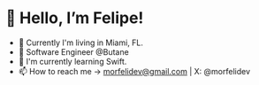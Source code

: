 # 👋 Hello, I’m Felipe!
- 🌴 Currently I'm living in Miami, FL.
- 💼 Software Engineer @Butane
- 🍎 I'm currently learning Swift.
- 📫 How to reach me -> morfelidev@gmail.com | X: @morfelidev
<!---
morfeli/morfeli is a ✨ special ✨ repository because its `README.md` (this file) appears on your GitHub profile.
You can click the Preview link to take a look at your changes.
--->
